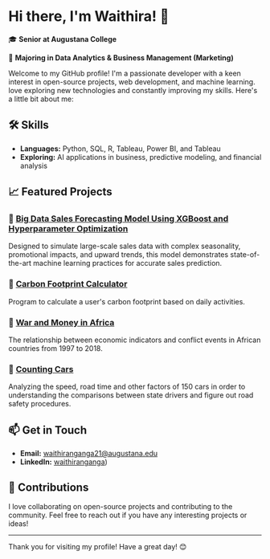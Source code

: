 # Hi there, I'm Waithira! 👋

🎓 **Senior at Augustana College** 

🚀 **Majoring in Data Analytics & Business Management (Marketing)**

Welcome to my GitHub profile! I'm a passionate developer with a keen interest in open-source projects, web development, and machine learning.  love exploring new technologies and constantly improving my skills. Here's a little bit about me:

## 🛠️ Skills

- **Languages:** Python, SQL, R, Tableau, Power BI, and Tableau 
- **Exploring:** AI applications in business, predictive modeling, and financial analysis 


## 📈 Featured Projects  

### 🔹 [Big Data Sales Forecasting Model Using XGBoost and Hyperparameter Optimization](https://github.com/waithiran22/Big-Data-Forecasting-Model)  
Designed to simulate large-scale sales data with complex seasonality, promotional impacts, and upward trends, this model demonstrates state-of-the-art machine learning practices for accurate sales prediction.


### 🔹 [Carbon Footprint Calculator](https://github.com/waithiran22/Carbon-Footprint-Calculator)  
Program to calculate a user's carbon footprint based on daily activities.


### 🔹 [War and Money in Africa ](https://github.com/waithiran22/War-and-Money-in-Africa)  
The relationship between economic indicators and conflict events in African countries from 1997 to 2018.


### 🔹 [Counting Cars](https://github.com/waithiran22/Counting-Cars)  
Analyzing the speed, road time and other factors of 150 cars in order to understanding the comparisons between state drivers and figure out road safety procedures.


## 📫 Get in Touch

- **Email:** [waithiranganga21@augustana.edu](mailto:waithiranganga21@augustana.edu)
- **LinkedIn:** [waithiranganga](https://www.linkedin.com/in/waithira-ng-ang-a-6b0390265/))


## 🤝 Contributions

I love collaborating on open-source projects and contributing to the community. Feel free to reach out if you have any interesting projects or ideas!

---

Thank you for visiting my profile! Have a great day! 😊

